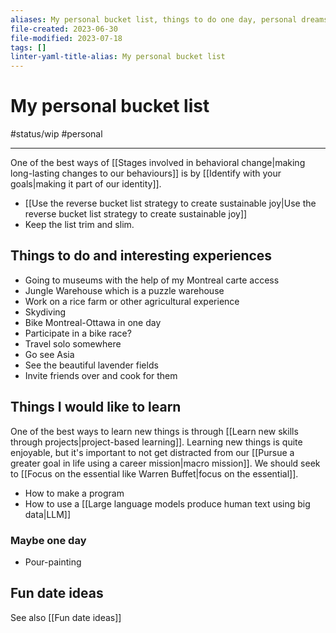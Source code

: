 ```yaml
---
aliases: My personal bucket list, things to do one day, personal dreams, personal aspirations, desire for adventure, my dreams, bucket list
file-created: 2023-06-30
file-modified: 2023-07-18
tags: []
linter-yaml-title-alias: My personal bucket list
---
```


# My personal bucket list

#status/wip #personal

---

One of the best ways of  [[Stages involved in behavioral change|making long-lasting changes to our behaviours]] is by [[Identify with your goals|making it part of our identity]].

- [[Use the reverse bucket list strategy to create sustainable joy|Use the reverse bucket list strategy to create sustainable joy]]
- Keep the list trim and slim.

## Things to do and interesting experiences

- Going to museums with the help of my Montreal carte access
- Jungle Warehouse which is a puzzle warehouse
- Work on a rice farm or other agricultural experience
- Skydiving
- Bike Montreal-Ottawa in one day
- Participate in a bike race?
- Travel solo somewhere
- Go see Asia
- See the beautiful lavender fields
- Invite friends over and cook for them

## Things I would like to learn

One of the best ways to learn new things is through [[Learn new skills through projects|project-based learning]]. Learning new things is quite enjoyable, but it's important to not get distracted from our [[Pursue a greater goal in life using a career mission|macro mission]]. We should seek to [[Focus on the essential like Warren Buffet|focus on the essential]].

- How to make a program
- How to use a [[Large language models produce human text using big data|LLM]]

### Maybe one day

- Pour-painting

## Fun date ideas

See also [[Fun date ideas]]
